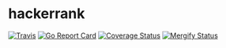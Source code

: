 # hackerrank

[![Travis](https://img.shields.io/travis/lupinthe14th/hackerrank.svg?style=flat-square)][travis]
[![Go Report Card](https://goreportcard.com/badge/github.com/lupinthe14th/hackerrank)][goreportcard]
[![Coverage Status](https://coveralls.io/repos/github/lupinthe14th/hackerrank/badge.svg?branch=master)][coveralls]
[![Mergify Status][mergify-status]][mergify]

<!-- links -->
[godoc]: http://godoc.org/github.com/lupinthe14th/hackerrank
[travis]: https://travis-ci.org/lupinthe14th/hackerrank
[goreportcard]: https://goreportcard.com/report/github.com/lupinthe14th/hackerrank
[coveralls]: https://coveralls.io/github/lupinthe14th/hackerrank?branch=master
[mergify]: https://mergify.io
[mergify-status]: https://img.shields.io/endpoint.svg?url=https://gh.mergify.io/badges/lupinthe14th/hackerrank&style=flat
